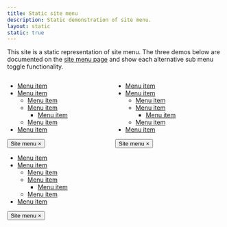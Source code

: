 ```yaml
---
title: Static site menu
description: Static demonstration of site menu.
layout: static
static: true
---
```


This site is a static representation of site menu. The three demos below are documented on the [site menu page](site-menu.html) and show each alternative sub menu toggle functionality. 

<style>
.site-menu-demo {
  position: relative;
  float: left;
  width: 100%;
}
@media print, screen and (max-width: 39em){
  .site-menu-demo:nth-child(3n+3) {
    clear: both;
  }
}
@media print, screen and (min-width: 40em){
  .site-menu-demo {
    width: 50%;
  }
}
@media print, screen and (min-width: 64em){
  .site-menu-demo {
    width: 33.333%;
  }
}

</style>

<div class="site-menu-demo">
  <ul class="c-site-menu js-site-menu">
    <li class="c-site-menu__item"><a href="#0">Menu item</a></li>
    <li class="c-site-menu__item is-current">
      <a href="#0">Menu item</a>
      <ul class="c-site-menu__submenu is-active">
        <li><a href="#0">Menu item</a></li>
        <li>
          <a href="#0">Menu item</a>
          <ul class="c-site-menu__submenu is-active"> <!-- active sub menu parent <ul> -->
            <li class="is-active">
              <a href="#0">Menu item</a>
            </li> 
          </ul>
        </li>
        <li><a href="#0">Menu item</a></li>
      </ul>
    </li>
    <li class="c-site-menu__item"><a href="#0">Menu item</a></li>
  </ul>
  <button class="c-site-menu__close-button" data-close aria-label="Close menu" type="button">
    Site menu
    <span aria-hidden="true">&times;</span>
  </button>
</div>
<div class="site-menu-demo">
  <ul class="c-site-menu js-site-menu-toggle-both">
    <li class="c-site-menu__item"><a href="#0">Menu item</a></li>
    <li class="c-site-menu__item is-current">
      <a href="#0">Menu item</a>
      <ul class="c-site-menu__submenu is-active">
        <li><a href="#0">Menu item</a></li>
        <li>
          <a href="#0">Menu item</a>
          <ul class="c-site-menu__submenu is-active"> <!-- active sub menu parent <ul> -->
            <li class="is-active">
              <a href="#0">Menu item</a>
            </li> 
          </ul>
        </li>
        <li><a href="#0">Menu item</a></li>
      </ul>
    </li>
    <li class="c-site-menu__item"><a href="#0">Menu item</a></li>
  </ul>
  <button class="c-site-menu__close-button" data-close aria-label="Close menu" type="button">
    Site menu
    <span aria-hidden="true">&times;</span>
  </button>
</div>
<div class="site-menu-demo">
  <ul class="c-site-menu js-site-menu-toggle-item-only">
    <li class="c-site-menu__item"><a href="#0">Menu item</a></li>
    <li class="c-site-menu__item is-current">
      <a href="#0">Menu item</a>
      <ul class="c-site-menu__submenu is-active">
        <li><a href="#0">Menu item</a></li>
        <li>
          <a href="#0">Menu item</a>
          <ul class="c-site-menu__submenu is-active">
            <li class="is-active">
              <a href="#0">Menu item</a>
            </li> 
          </ul>
        </li>
        <li><a href="#0">Menu item</a></li>
      </ul>
    </li>
    <li class="c-site-menu__item"><a href="#0">Menu item</a></li>
  </ul>
  <button class="c-site-menu__close-button" data-close aria-label="Close menu" type="button">
    Site menu
    <span aria-hidden="true">&times;</span>
  </button>
</div>